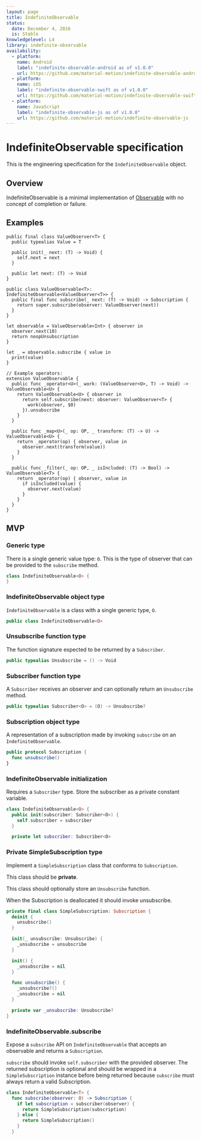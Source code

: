 ```yaml
---
layout: page
title: IndefiniteObservable
status:
  date: December 4, 2016
  is: Stable
knowledgelevel: L4
library: indefinite-observable
availability:
  - platform:
    name: Android
    label: "indefinite-observable-android as of v1.0.0"
    url: https://github.com/material-motion/indefinite-observable-android
  - platform:
    name: iOS
    label: "indefinite-observable-swift as of v1.0.0"
    url: https://github.com/material-motion/indefinite-observable-swift
  - platform:
    name: JavaScript
    label: "indefinite-observable-js as of v1.0.0"
    url: https://github.com/material-motion/indefinite-observable-js
---
```


# IndefiniteObservable specification

This is the engineering specification for the `IndefiniteObservable` object.

## Overview

IndefiniteObservable is a minimal implementation of [Observable](http://reactivex.io/rxjs/manual/overview.html)
with no concept of completion or failure.

## Examples

```
public final class ValueObserver<T> {
  public typealias Value = T

  public init(_ next: (T) -> Void) {
    self.next = next
  }

  public let next: (T) -> Void
}

public class ValueObservable<T>: IndefiniteObservable<ValueObserver<T>> {
  public final func subscribe(_ next: (T) -> Void) -> Subscription {
    return super.subscribe(observer: ValueObserver(next))
  }
}

let observable = ValueObservable<Int> { observer in
  observer.next(10)
  return noopUnsubscription
}

let _ = observable.subscribe { value in
  print(value)
}

// Example operators:
extension ValueObservable {
  public func _operator<U>(_ work: (ValueObserver<U>, T) -> Void) -> ValueObservable<U> {
    return ValueObservable<U> { observer in
      return self.subscribe(next: observer: ValueObserver<T> {
        work(observer, $0)
      }).unsubscribe
    }
  }

  public func _map<U>(_ op: OP, _ transform: (T) -> U) -> ValueObservable<U> {
    return _operator(op) { observer, value in
      observer.next(transform(value))
    }
  }

  public func _filter(_ op: OP, _ isIncluded: (T) -> Bool) -> ValueObservable<T> {
    return _operator(op) { observer, value in
      if isIncluded(value) {
        observer.next(value)
      }
    }
  }
}
```

## MVP

### Generic type

There is a single generic value type: `O`. This is the type of observer that can be provided to the
`subscribe` method.

```swift
class IndefiniteObservable<O> {
}
```

### IndefiniteObservable object type

`IndefiniteObservable` is a class with a single generic type, `O`.

```swift
public class IndefiniteObservable<O>
```

### Unsubscribe function type

The function signature expected to be returned by a `Subscriber`.

```swift
public typealias Unsubscribe = () -> Void
```

### Subscriber function type

A `Subscriber` receives an observer and can optionally return an `Unsubscribe` method.

```swift
public typealias Subscriber<O> = (O) -> Unsubscribe?
```

### Subscription object type

A representation of a subscription made by invoking `subscribe` on an `IndefiniteObservable`.

```swift
public protocol Subscription {
  func unsubscribe()
}
```

### IndefiniteObservable initialization

Requires a `Subscriber` type. Store the subscriber as a private constant variable.

```swift
class IndefiniteObservable<O> {
  public init(subscriber: Subscriber<O>) {
    self.subscriber = subscriber
  }

  private let subscriber: Subscriber<O>
```

### Private SimpleSubscription type

Implement a `SimpleSubscription` class that conforms to `Subscription`.

This class should be **private**.

This class should optionally store an `Unsubscribe` function.

When the Subscription is deallocated it should invoke unsubscribe.

```swift
private final class SimpleSubscription: Subscription {
  deinit {
    unsubscribe()
  }

  init(_ unsubscribe: Unsubscribe) {
    _unsubscribe = unsubscribe
  }

  init() {
    _unsubscribe = nil
  }

  func unsubscribe() {
    _unsubscribe?()
    _unsubscribe = nil
  }

  private var _unsubscribe: Unsubscribe?
}
```

### IndefiniteObservable.subscribe

Expose a `subscribe` API on `IndefiniteObservable` that accepts an observable and returns a
`Subscription`.

`subscribe` should invoke `self.subscriber` with the provided observer. The returned subscription
is optional and should be wrapped in a `SimpleSubscription` instance before being returned because
`subscribe` must always return a valid Subscription.

```swift
class IndefiniteObservable<T> {
  func subscribe(observer: O) -> Subscription {
    if let subscription = subscriber(observer) {
      return SimpleSubscription(subscription)
    } else {
      return SimpleSubscription()
    }
  }
```
